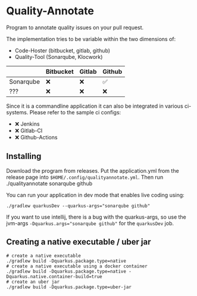 # Quality-Annotate

Program to annotate quality issues on your pull request.

The implementation tries to be variable within the two dimensions of:

* Code-Hoster (bitbucket, gitlab, github)
* Quality-Tool (Sonarqube, Klocwork)

|           | Bitbucket | Gitlab   | Github   |
|-----------|-----------|----------|----------|
| Sonarqube | &#10060;  | &#10060; | &#9989;  |
| ???       | &#10060;  | &#10060; | &#10060; |

Since it is a commandline application it can also be integrated in various ci-systems. Please refer to the sample ci
configs:

* &#10060; Jenkins
* &#10060; Gitlab-CI
* &#10060; Github-Actions

## Installing

Download the program from releases. Put the application.yml from the release page
into `$HOME/.config/qualityannotate.yml`.
Then run ./qualityannotate sonarqube github

You can run your application in dev mode that enables live coding using:

```shell script
./gradlew quarkusDev --quarkus-args="sonarqube github"
```

If you want to use intellij, there is a bug with the quarkus-args, so use the jvm-args
`-Dquarkus.args="sonarqube github"` for the `quarkusDev` job.

## Creating a native executable / uber jar

```shell script
# create a native executable
./gradlew build -Dquarkus.package.type=native
# create a native executable using a docker container
./gradlew build -Dquarkus.package.type=native -Dquarkus.native.container-build=true
# create an uber jar
./gradlew build -Dquarkus.package.type=uber-jar
```
